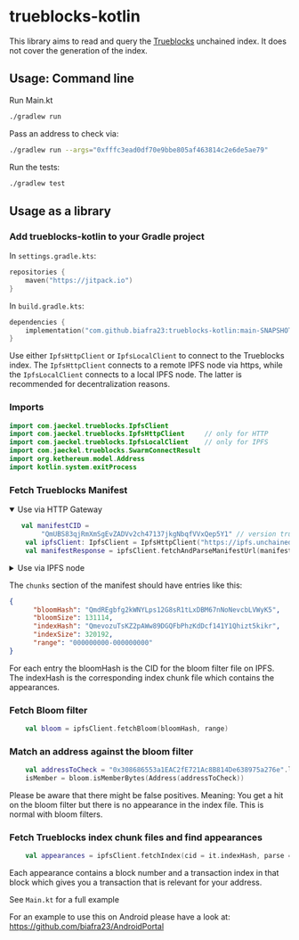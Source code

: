 # trueblocks-kotlin

This library aims to read and query the [Trueblocks](https://trueblocks.io) unchained index. It does not cover the generation
of the index.

## Usage: Command line

Run Main.kt
```bash
./gradlew run
```
Pass an address to check via:
```bash
./gradlew run --args="0xfffc3ead0df70e9bbe805af463814c2e6de5ae79"
```
Run the tests:
```bash
./gradlew test
```

## Usage as a library

### Add trueblocks-kotlin to your Gradle project

In `settings.gradle.kts`:
```kotlin 
repositories {
    maven("https://jitpack.io")
}
```
In `build.gradle.kts`:
```kotlin 
dependencies {
    implementation("com.github.biafra23:trueblocks-kotlin:main-SNAPSHOT")
}
```

Use either `IpfsHttpClient` or `IpfsLocalClient` to connect to the Trueblocks index. The `IpfsHttpClient` connects to a remote IPFS node via https, 
while the `IpfsLocalClient` connects to a local IPFS node. The latter is recommended for decentralization reasons.

### Imports

```kotlin
import com.jaeckel.trueblocks.IpfsClient
import com.jaeckel.trueblocks.IpfsHttpClient     // only for HTTP
import com.jaeckel.trueblocks.IpfsLocalClient    // only for IPFS
import com.jaeckel.trueblocks.SwarmConnectResult
import org.kethereum.model.Address
import kotlin.system.exitProcess
```

### Fetch Trueblocks Manifest

<details open>
<summary>Use via HTTP Gateway</summary>

```kotlin
   val manifestCID =
        "QmUBS83qjRmXmSgEvZADVv2ch47137jkgNbqfVVxQep5Y1" // version trueblocks-core@v2.0.0-release
    val ipfsClient: IpfsClient = IpfsHttpClient("https://ipfs.unchainedindex.io/ipfs/")
    val manifestResponse = ipfsClient.fetchAndParseManifestUrl(manifestCID)
```
</details>
<details>
<summary>Use via IPFS node</summary>

```kotlin
   val manifestCID =
        "QmUBS83qjRmXmSgEvZADVv2ch47137jkgNbqfVVxQep5Y1" // version trueblocks-core@v2.0.0-release
    val ipfsClient = IpfsLocalClient("http://127.0.0.1:5001/api/v0/")
    // Add Pinata node for reliable IPFS access to trueblocks data
    val pinataAddress = "/dnsaddr/bitswap.pinata.cloud"
    val response = ipfsClient.swarmConnect(pinataAddress)
    if (response is SwarmConnectResult.Success) {
        logger.info("Pinata connect result: $response")
    } else {
        logger.error("Failed to connect to $pinataAddress: $response")
        exitProcess(1)
    }
    // Fetch manifest
    val manifestResponse = ipfsClient.fetchAndParseManifestUrl(manifestCID)
```
</details>

The `chunks` section of the manifest should have entries like this: 
``` JSON
{
      "bloomHash": "QmdREgbfg2kWNYLps12G8sR1tLxDBM67nNoNevcbLVWyK5",
      "bloomSize": 131114,
      "indexHash": "QmevozuTsKZ2pAWw89DGQFbPhzKdDcf141Y1Qhizt5kikr",
      "indexSize": 320192,
      "range": "000000000-000000000"
}
```
For each entry the bloomHash is the CID for the bloom filter file on IPFS. The indexHash is the corresponding index chunk file which contains the appearances. 

### Fetch Bloom filter

```kotlin
    val bloom = ipfsClient.fetchBloom(bloomHash, range)
```
### Match an address against the bloom filter

```kotlin
    val addressToCheck = "0x308686553a1EAC2fE721Ac8B814De638975a276e".lowercase()
    isMember = bloom.isMemberBytes(Address(addressToCheck))
```
Please be aware that there might be false positives. Meaning: You get a hit on the bloom filter but there is no appearance in the index file. This is normal with bloom filters. 

### Fetch Trueblocks index chunk files and find appearances
```Kotlin
    val appearances = ipfsClient.fetchIndex(cid = it.indexHash, parse = false)?.findAppearances(addressToCheck)
```
Each appearance contains a block number and a transaction index in that block which gives you a transaction that is relevant for your address. 

See `Main.kt` for a full example

For an example to use this on Android please have a look at: https://github.com/biafra23/AndroidPortal 